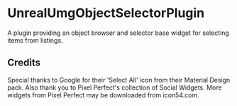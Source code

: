 # UnrealUmgObjectSelectorPlugin
A plugin providing an object browser and selector base widget for selecting items from listings.

## Credits

Special thanks to Google for their 'Select All' icon from their Material Design pack.
Also thank you to Pixel Perfect's collection of Social Widgets.
More widgets from Pixel Perfect may be downloaded from icon54.com.
